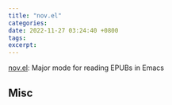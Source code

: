 ```yaml
---
title: "nov.el"
categories: 
date: 2022-11-27 03:24:40 +0800
tags: 
excerpt: 
---
```


[nov.el](https://depp.brause.cc/nov.el/): Major mode for reading EPUBs in Emacs










## Misc



